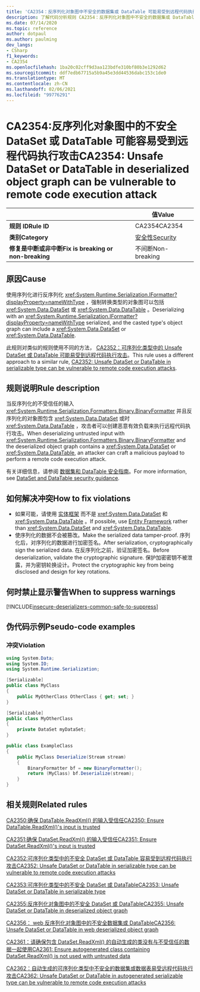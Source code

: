 ```yaml
---
title: 'CA2354：反序列化对象图中不安全的数据集或 DataTable 可能易受到远程代码执行攻击 (代码分析) '
description: 了解代码分析规则 CA2354：反序列化对象图中不安全的数据集或 DataTable 可能易受到远程代码执行攻击
ms.date: 07/14/2020
ms.topic: reference
author: dotpaul
ms.author: paulming
dev_langs:
- CSharp
f1_keywords:
- CA2354
ms.openlocfilehash: 1ba20c02cff9d3aa123bdfe310bf80b3e1292d62
ms.sourcegitcommit: ddf7edb67715a5b9a45e3dd44536dabc153c1de0
ms.translationtype: MT
ms.contentlocale: zh-CN
ms.lasthandoff: 02/06/2021
ms.locfileid: "99776291"
---
```

# <a name="ca2354-unsafe-dataset-or-datatable-in-deserialized-object-graph-can-be-vulnerable-to-remote-code-execution-attack"></a><span data-ttu-id="7c751-103">CA2354:反序列化对象图中的不安全 DataSet 或 DataTable 可能容易受到远程代码执行攻击</span><span class="sxs-lookup"><span data-stu-id="7c751-103">CA2354: Unsafe DataSet or DataTable in deserialized object graph can be vulnerable to remote code execution attack</span></span>

| | <span data-ttu-id="7c751-104">值</span><span class="sxs-lookup"><span data-stu-id="7c751-104">Value</span></span> |
|-|-|
| <span data-ttu-id="7c751-105">**规则 ID**</span><span class="sxs-lookup"><span data-stu-id="7c751-105">**Rule ID**</span></span> |<span data-ttu-id="7c751-106">CA2354</span><span class="sxs-lookup"><span data-stu-id="7c751-106">CA2354</span></span>|
| <span data-ttu-id="7c751-107">**类别**</span><span class="sxs-lookup"><span data-stu-id="7c751-107">**Category**</span></span> |[<span data-ttu-id="7c751-108">安全性</span><span class="sxs-lookup"><span data-stu-id="7c751-108">Security</span></span>](security-warnings.md)|
| <span data-ttu-id="7c751-109">**修复是中断或非中断**</span><span class="sxs-lookup"><span data-stu-id="7c751-109">**Fix is breaking or non-breaking**</span></span> |<span data-ttu-id="7c751-110">不间断</span><span class="sxs-lookup"><span data-stu-id="7c751-110">Non-breaking</span></span>|

## <a name="cause"></a><span data-ttu-id="7c751-111">原因</span><span class="sxs-lookup"><span data-stu-id="7c751-111">Cause</span></span>

<span data-ttu-id="7c751-112">使用序列化进行反序列化 <xref:System.Runtime.Serialization.IFormatter?displayProperty=nameWithType> ，强制转换类型的对象图可以包括 <xref:System.Data.DataSet> 或 <xref:System.Data.DataTable> 。</span><span class="sxs-lookup"><span data-stu-id="7c751-112">Deserializing with an <xref:System.Runtime.Serialization.IFormatter?displayProperty=nameWithType> serialized, and the casted type's object graph can include a <xref:System.Data.DataSet> or <xref:System.Data.DataTable>.</span></span>

<span data-ttu-id="7c751-113">此规则对类似的规则使用不同的方法， [CA2352：可序列化类型中的 Unsafe DataSet 或 DataTable 可能易受到远程代码执行攻击](ca2352.md)。</span><span class="sxs-lookup"><span data-stu-id="7c751-113">This rule uses a different approach to a similar rule, [CA2352: Unsafe DataSet or DataTable in serializable type can be vulnerable to remote code execution attacks](ca2352.md).</span></span>

## <a name="rule-description"></a><span data-ttu-id="7c751-114">规则说明</span><span class="sxs-lookup"><span data-stu-id="7c751-114">Rule description</span></span>

<span data-ttu-id="7c751-115">当反序列化的不受信任的输入 <xref:System.Runtime.Serialization.Formatters.Binary.BinaryFormatter> 并且反序列化的对象图包含 <xref:System.Data.DataSet> 或时 <xref:System.Data.DataTable> ，攻击者可以创建恶意有效负载来执行远程代码执行攻击。</span><span class="sxs-lookup"><span data-stu-id="7c751-115">When deserializing untrusted input with <xref:System.Runtime.Serialization.Formatters.Binary.BinaryFormatter> and the deserialized object graph contains a <xref:System.Data.DataSet> or <xref:System.Data.DataTable>, an attacker can craft a malicious payload to perform a remote code execution attack.</span></span>

<span data-ttu-id="7c751-116">有关详细信息，请参阅 [数据集和 DataTable 安全指南](../../../framework/data/adonet/dataset-datatable-dataview/security-guidance.md)。</span><span class="sxs-lookup"><span data-stu-id="7c751-116">For more information, see [DataSet and DataTable security guidance](../../../framework/data/adonet/dataset-datatable-dataview/security-guidance.md).</span></span>

## <a name="how-to-fix-violations"></a><span data-ttu-id="7c751-117">如何解决冲突</span><span class="sxs-lookup"><span data-stu-id="7c751-117">How to fix violations</span></span>

- <span data-ttu-id="7c751-118">如果可能，请使用 [实体框架](/ef/) 而不是 <xref:System.Data.DataSet> 和 <xref:System.Data.DataTable> 。</span><span class="sxs-lookup"><span data-stu-id="7c751-118">If possible, use [Entity Framework](/ef/) rather than <xref:System.Data.DataSet> and <xref:System.Data.DataTable>.</span></span>
- <span data-ttu-id="7c751-119">使序列化的数据不会被篡改。</span><span class="sxs-lookup"><span data-stu-id="7c751-119">Make the serialized data tamper-proof.</span></span> <span data-ttu-id="7c751-120">序列化后，对序列化的数据进行加密签名。</span><span class="sxs-lookup"><span data-stu-id="7c751-120">After serialization, cryptographically sign the serialized data.</span></span> <span data-ttu-id="7c751-121">在反序列化之前，验证加密签名。</span><span class="sxs-lookup"><span data-stu-id="7c751-121">Before deserialization, validate the cryptographic signature.</span></span> <span data-ttu-id="7c751-122">保护加密密钥不被泄露，并为密钥轮换设计。</span><span class="sxs-lookup"><span data-stu-id="7c751-122">Protect the cryptographic key from being disclosed and design for key rotations.</span></span>

## <a name="when-to-suppress-warnings"></a><span data-ttu-id="7c751-123">何时禁止显示警告</span><span class="sxs-lookup"><span data-stu-id="7c751-123">When to suppress warnings</span></span>

[!INCLUDE[insecure-deserializers-common-safe-to-suppress](~/includes/code-analysis/insecure-deserializers-common-safe-to-suppress.md)]

## <a name="pseudo-code-examples"></a><span data-ttu-id="7c751-124">伪代码示例</span><span class="sxs-lookup"><span data-stu-id="7c751-124">Pseudo-code examples</span></span>

### <a name="violation"></a><span data-ttu-id="7c751-125">冲突</span><span class="sxs-lookup"><span data-stu-id="7c751-125">Violation</span></span>

```csharp
using System.Data;
using System.IO;
using System.Runtime.Serialization;

[Serializable]
public class MyClass
{
    public MyOtherClass OtherClass { get; set; }
}

[Serializable]
public class MyOtherClass
{
    private DataSet myDataSet;
}

public class ExampleClass
{
    public MyClass Deserialize(Stream stream)
    {
        BinaryFormatter bf = new BinaryFormatter();
        return (MyClass) bf.Deserialize(stream);
    }
}
```

## <a name="related-rules"></a><span data-ttu-id="7c751-126">相关规则</span><span class="sxs-lookup"><span data-stu-id="7c751-126">Related rules</span></span>

[<span data-ttu-id="7c751-127">CA2350:确保 DataTable.ReadXml() 的输入受信任</span><span class="sxs-lookup"><span data-stu-id="7c751-127">CA2350: Ensure DataTable.ReadXml()'s input is trusted</span></span>](ca2350.md)

[<span data-ttu-id="7c751-128">CA2351:确保 DataSet.ReadXml() 的输入受信任</span><span class="sxs-lookup"><span data-stu-id="7c751-128">CA2351: Ensure DataSet.ReadXml()'s input is trusted</span></span>](ca2351.md)

[<span data-ttu-id="7c751-129">CA2352:可序列化类型中的不安全 DataSet 或 DataTable 容易受到远程代码执行攻击</span><span class="sxs-lookup"><span data-stu-id="7c751-129">CA2352: Unsafe DataSet or DataTable in serializable type can be vulnerable to remote code execution attacks</span></span>](ca2352.md)

[<span data-ttu-id="7c751-130">CA2353:可序列化类型中的不安全 DataSet 或 DataTable</span><span class="sxs-lookup"><span data-stu-id="7c751-130">CA2353: Unsafe DataSet or DataTable in serializable type</span></span>](ca2353.md)

[<span data-ttu-id="7c751-131">CA2355:反序列化对象图中的不安全 DataSet 或 DataTable</span><span class="sxs-lookup"><span data-stu-id="7c751-131">CA2355: Unsafe DataSet or DataTable in deserialized object graph</span></span>](ca2355.md)

[<span data-ttu-id="7c751-132">CA2356： web 反序列化对象图中的不安全数据集或 DataTable</span><span class="sxs-lookup"><span data-stu-id="7c751-132">CA2356: Unsafe DataSet or DataTable in web deserialized object graph</span></span>](ca2356.md)

[<span data-ttu-id="7c751-133">CA2361：请确保包含 DataSet.ReadXml() 的自动生成的类没有与不受信任的数据一起使用</span><span class="sxs-lookup"><span data-stu-id="7c751-133">CA2361: Ensure autogenerated class containing DataSet.ReadXml() is not used with untrusted data</span></span>](ca2361.md)

[<span data-ttu-id="7c751-134">CA2362：自动生成的可序列化类型中不安全的数据集或数据表易受远程代码执行攻击</span><span class="sxs-lookup"><span data-stu-id="7c751-134">CA2362: Unsafe DataSet or DataTable in autogenerated serializable type can be vulnerable to remote code execution attacks</span></span>](ca2362.md)

